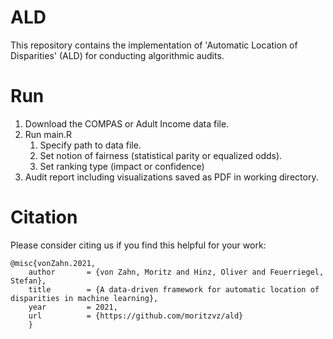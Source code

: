 # ALD
This repository contains the implementation of 'Automatic Location of Disparities' (ALD) for conducting algorithmic audits.

# Run
1. Download the COMPAS or Adult Income data file.
2. Run main.R
   1. Specify path to data file.
   2. Set notion of fairness (statistical parity or equalized odds).
   3. Set ranking type (impact or confidence)
3. Audit report including visualizations saved as PDF in working directory.

# Citation
Please consider citing us if you find this helpful for your work:
```
@misc{vonZahn.2021,  
    author       = {von Zahn, Moritz and Hinz, Oliver and Feuerriegel, Stefan},  
    title        = {A data-driven framework for automatic location of disparities in machine learning},
    year         = 2021,  
    url          = {https://github.com/moritzvz/ald}  
    }
 ```
